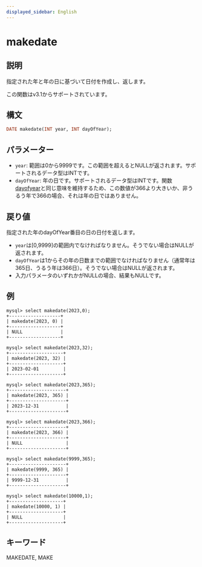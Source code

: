 ```yaml
---
displayed_sidebar: English
---
```


# makedate

## 説明

指定された年と年の日に基づいて日付を作成し、返します。

この関数はv3.1からサポートされています。

## 構文

```Haskell
DATE makedate(INT year, INT dayOfYear);
```

## パラメーター

- `year`: 範囲は0から9999です。この範囲を超えるとNULLが返されます。サポートされるデータ型はINTです。
- `dayOfYear`: 年の日です。サポートされるデータ型はINTです。関数[dayofyear](./dayofyear.md)と同じ意味を維持するため、この数値が366より大きいか、非うるう年で366の場合、それは年の日ではありません。

## 戻り値

指定された年のdayOfYear番目の日の日付を返します。

- `year`は[0,9999]の範囲内でなければなりません。そうでない場合はNULLが返されます。
- `dayOfYear`は1からその年の日数までの範囲でなければなりません（通常年は365日、うるう年は366日）。そうでない場合はNULLが返されます。
- 入力パラメータのいずれかがNULLの場合、結果もNULLです。

## 例

```Plain Text
mysql> select makedate(2023,0);
+-------------------+
| makedate(2023, 0) |
+-------------------+
| NULL              |
+-------------------+

mysql> select makedate(2023,32);
+--------------------+
| makedate(2023, 32) |
+--------------------+
| 2023-02-01         |
+--------------------+

mysql> select makedate(2023,365);
+---------------------+
| makedate(2023, 365) |
+---------------------+
| 2023-12-31          |
+---------------------+

mysql> select makedate(2023,366);
+---------------------+
| makedate(2023, 366) |
+---------------------+
| NULL                |
+---------------------+

mysql> select makedate(9999,365);
+---------------------+
| makedate(9999, 365) |
+---------------------+
| 9999-12-31          |
+---------------------+

mysql> select makedate(10000,1);
+--------------------+
| makedate(10000, 1) |
+--------------------+
| NULL               |
+--------------------+
```

## キーワード

MAKEDATE, MAKE

